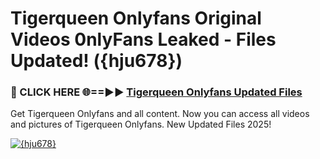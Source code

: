 # Tigerqueen Onlyfans Original Videos 0nlyFans Leaked - Files Updated! ({hju678})

<h3>🔴 CLICK HERE 🌐==►► <a href="https://tinyurl.com/ms9xzufz" rel="nofollow">Tigerqueen Onlyfans Updated Files</a></h3>

Get Tigerqueen Onlyfans and all content. Now you can access all videos and pictures of Tigerqueen Onlyfans. New Updated Files 2025!

[![{hju678}](https://i.imgur.com/PQ7UWWw.gif)](https://tinyurl.com/ms9xzufz)